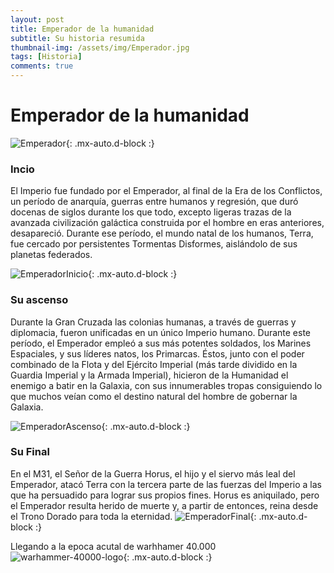 ```yaml
---
layout: post
title: Emperador de la humanidad
subtitle: Su historia resumida
thumbnail-img: /assets/img/Emperador.jpg
tags: [Historia]
comments: true
---
```


 # **Emperador de la humanidad**
![Emperador](https://user-images.githubusercontent.com/91463595/193666111-bbe99651-c4a5-4514-9532-c493a03d247e.jpg){: .mx-auto.d-block :}


### Incio


El Imperio fue fundado por el Emperador, al final de la Era de los Conflictos, un período de anarquía, guerras entre humanos y regresión, que duró docenas de siglos durante los que todo, excepto ligeras trazas de la avanzada civilización galáctica construida por el hombre en eras anteriores, desapareció. Durante ese período, el mundo natal de los humanos, Terra, fue cercado por persistentes Tormentas Disformes, aislándolo de sus planetas federados.

![EmperadorInicio](https://user-images.githubusercontent.com/91463595/193665064-a872e7e1-56e6-4ac7-afd9-d968f9d15a7d.jpg){: .mx-auto.d-block :}

### Su ascenso
Durante la Gran Cruzada las colonias humanas, a través de guerras y diplomacia, fueron unificadas en un único Imperio humano.
Durante este período, el Emperador empleó a sus más potentes soldados, los Marines Espaciales, y sus líderes natos, los Primarcas. Éstos, junto con el poder combinado de la Flota y del Ejército Imperial (más tarde dividido en la Guardia Imperial y la Armada Imperial), hicieron de la Humanidad el enemigo a batir en la Galaxia, con sus innumerables tropas consiguiendo lo que muchos veían como el destino natural del hombre de gobernar la Galaxia.

![EmperadorAscenso](https://user-images.githubusercontent.com/91463595/193665435-b45662db-a6f4-4d2a-8f60-a359c4c590e9.jpg){: .mx-auto.d-block :}

### Su Final
En el M31, el Señor de la Guerra Horus, el hijo y el siervo más leal del Emperador, atacó Terra con la tercera parte de las fuerzas del Imperio a las que ha persuadido para lograr sus propios fines. Horus es aniquilado, pero el Emperador resulta herido de muerte y, a partir de entonces, reina desde el Trono Dorado para toda la eternidad.
![EmperadorFinal](https://user-images.githubusercontent.com/91463595/193665639-c6fcf959-be24-4fbe-a5c0-5f5e753f812e.jpg){: .mx-auto.d-block :}

Llegando a la epoca acutal de warhhamer 40.000
![warhammer-40000-logo](https://user-images.githubusercontent.com/91463595/193668642-874da259-1242-4a86-aa2e-267ed890f12c.png){: .mx-auto.d-block :}

<!-- 
(Esta como prueba)
![Crepe](https://s3-media3.fl.yelpcdn.com/bphoto/cQ1Yoa75m2yUFFbY2xwuqw/348s.jpg){: .mx-auto.d-block :}
(Esta como prueba) -->
